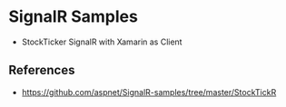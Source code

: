 # SignalR Samples
- StockTicker SignalR with Xamarin as Client

## References
- https://github.com/aspnet/SignalR-samples/tree/master/StockTickR
